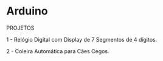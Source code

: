 # Arduino

PROJETOS

1 - Relógio Digital com Display de 7 Segmentos de 4 dígitos.

2 - Coleira Automática para Cães Cegos.

